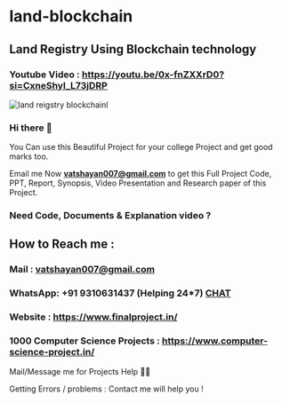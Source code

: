 # land-blockchain

## Land Registry Using Blockchain technology

### Youtube Video : https://youtu.be/0x-fnZXXrD0?si=CxneShyl_L73jDRP

![land reigstry blockchainl](https://github.com/Vatshayan/land-blockchain/assets/28294942/0ad2c857-dc11-4c4c-b263-d4ed026f6a23)

### Hi there 👋

You Can use this Beautiful Project for your college Project and get good marks too. 

Email me Now **vatshayan007@gmail.com** to get this Full Project Code, PPT, Report, Synopsis, Video Presentation and Research paper of this Project.

### Need Code, Documents & Explanation video ? 

## How to Reach me :

### Mail : vatshayan007@gmail.com 

### WhatsApp: **+91 9310631437** (Helping 24*7) **[CHAT](https://wa.me/message/CHWN2AHCPMAZK1)** 

### Website : https://www.finalproject.in/

### 1000 Computer Science Projects : https://www.computer-science-project.in/

Mail/Message me for Projects Help 🙏🏻

Getting Errors / problems : Contact me will help you !
